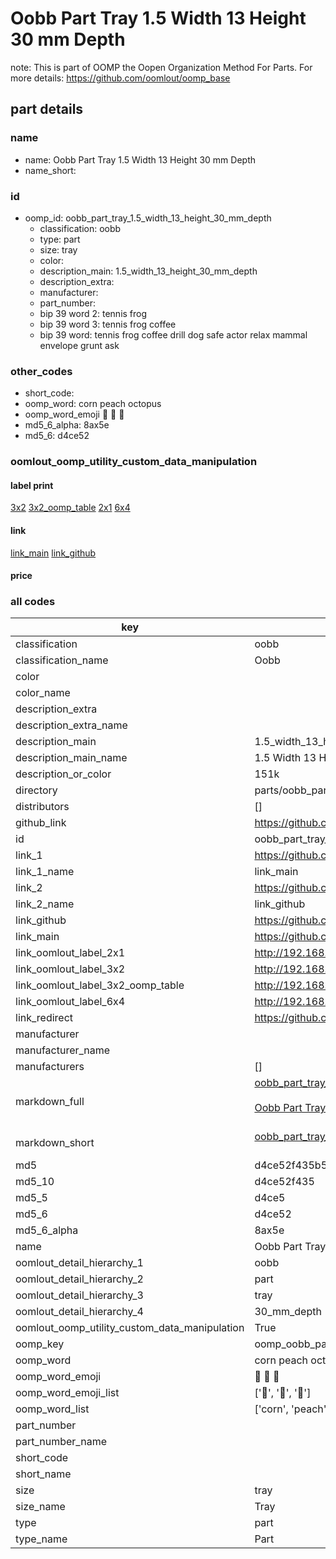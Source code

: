 # Oobb Part Tray 1.5 Width 13 Height 30 mm Depth  

note: This is part of OOMP the Oopen Organization Method For Parts. For more details: https://github.com/oomlout/oomp_base

##  part details
  







### name
* name: Oobb Part Tray 1.5 Width 13 Height 30 mm Depth
* name_short: 
### id
* oomp_id: oobb_part_tray_1.5_width_13_height_30_mm_depth
  * classification: oobb
  * type: part
  * size: tray
  * color: 
  * description_main: 1.5_width_13_height_30_mm_depth
  * description_extra: 
  * manufacturer: 
  * part_number: 
  * bip 39 word 2: tennis frog
  * bip 39 word 3: tennis frog coffee
  * bip 39 word: tennis frog coffee drill dog safe actor relax mammal envelope grunt ask

### other_codes
* short_code: 
* oomp_word: corn peach octopus
* oomp_word_emoji :corn: :peach: :octopus:
* md5_6_alpha: 8ax5e
* md5_6: d4ce52






### oomlout_oomp_utility_custom_data_manipulation
#### label print
[3x2](http://192.168.1.245:1112/?label=oomp%208ax5e)
[3x2_oomp_table](http://192.168.1.108:1112/?label=oomp%208ax5e)
[2x1](http://192.168.1.242:1112/?label=oomp%208ax5e)
[6x4](http://192.168.1.55:1112/?label=oomp%208ax5e)    

#### link

[link_main](https://github.com/oomlout/oomlout_oomp_version_1_messy/tree/main/parts/oobb_part_tray_1.5_width_13_height_30_mm_depth) [link_github](https://github.com/oomlout/oomlout_oomp_version_1_messy/tree/main/parts/oobb_part_tray_1.5_width_13_height_30_mm_depth)                             

#### price







### all codes 
| key | value |  
| --- | --- |  
| classification | oobb |  
| classification_name | Oobb |  
| color |  |  
| color_name |  |  
| description_extra |  |  
| description_extra_name |  |  
| description_main | 1.5_width_13_height_30_mm_depth |  
| description_main_name | 1.5 Width 13 Height 30 mm Depth |  
| description_or_color | 151k |  
| directory | parts/oobb_part_tray_1.5_width_13_height_30_mm_depth |  
| distributors | [] |  
| github_link | https://github.com/oomlout/oomlout_oomp_part_src/tree/main/parts/oobb_part_tray_1.5_width_13_height_30_mm_depth |  
| id | oobb_part_tray_1.5_width_13_height_30_mm_depth |  
| link_1 | https://github.com/oomlout/oomlout_oomp_version_1_messy/tree/main/parts/oobb_part_tray_1.5_width_13_height_30_mm_depth |  
| link_1_name | link_main |  
| link_2 | https://github.com/oomlout/oomlout_oomp_version_1_messy/tree/main/parts/oobb_part_tray_1.5_width_13_height_30_mm_depth |  
| link_2_name | link_github |  
| link_github | https://github.com/oomlout/oomlout_oomp_version_1_messy/tree/main/parts/oobb_part_tray_1.5_width_13_height_30_mm_depth |  
| link_main | https://github.com/oomlout/oomlout_oomp_version_1_messy/tree/main/parts/oobb_part_tray_1.5_width_13_height_30_mm_depth |  
| link_oomlout_label_2x1 | http://192.168.1.242:1112/?label=oomp%208ax5e |  
| link_oomlout_label_3x2 | http://192.168.1.245:1112/?label=oomp%208ax5e |  
| link_oomlout_label_3x2_oomp_table | http://192.168.1.108:1112/?label=oomp%208ax5e |  
| link_oomlout_label_6x4 | http://192.168.1.55:1112/?label=oomp%208ax5e |  
| link_redirect | https://github.com/oomlout/oomlout_oomp_version_1_messy/tree/main/parts/oobb_part_tray_1.5_width_13_height_30_mm_depth |  
| manufacturer |  |  
| manufacturer_name |  |  
| manufacturers | [] |  
| markdown_full | [oobb_part_tray_1.5_width_13_height_30_mm_depth](none)<br>[](none)<br>[Oobb Part Tray 1.5 Width 13 Height 30 Mm Depth](none)<br><br> |  
| markdown_short | [oobb_part_tray_1.5_width_13_height_30_mm_depth](none)<br><br> |  
| md5 | d4ce52f435b50056f820442e5a574ef9 |  
| md5_10 | d4ce52f435 |  
| md5_5 | d4ce5 |  
| md5_6 | d4ce52 |  
| md5_6_alpha | 8ax5e |  
| name | Oobb Part Tray 1.5 Width 13 Height 30 mm Depth |  
| oomlout_detail_hierarchy_1 | oobb |  
| oomlout_detail_hierarchy_2 | part |  
| oomlout_detail_hierarchy_3 | tray |  
| oomlout_detail_hierarchy_4 | 30_mm_depth |  
| oomlout_oomp_utility_custom_data_manipulation | True |  
| oomp_key | oomp_oobb_part_tray_1.5_width_13_height_30_mm_depth |  
| oomp_word | corn peach octopus |  
| oomp_word_emoji | :corn: :peach: :octopus: |  
| oomp_word_emoji_list | [':corn:', ':peach:', ':octopus:'] |  
| oomp_word_list | ['corn', 'peach', 'octopus'] |  
| part_number |  |  
| part_number_name |  |  
| short_code |  |  
| short_name |  |  
| size | tray |  
| size_name | Tray |  
| type | part |  
| type_name | Part |  
